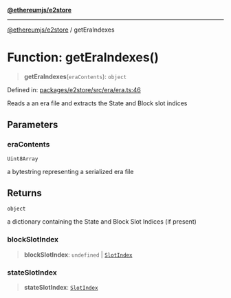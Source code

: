 [**@ethereumjs/e2store**](../README.md)

***

[@ethereumjs/e2store](../README.md) / getEraIndexes

# Function: getEraIndexes()

> **getEraIndexes**(`eraContents`): `object`

Defined in: [packages/e2store/src/era/era.ts:46](https://github.com/ethereumjs/ethereumjs-monorepo/blob/master/packages/e2store/src/era/era.ts#L46)

Reads a an era file and extracts the State and Block slot indices

## Parameters

### eraContents

`Uint8Array`

a bytestring representing a serialized era file

## Returns

`object`

a dictionary containing the State and Block Slot Indices (if present)

### blockSlotIndex

> **blockSlotIndex**: `undefined` \| [`SlotIndex`](../type-aliases/SlotIndex.md)

### stateSlotIndex

> **stateSlotIndex**: [`SlotIndex`](../type-aliases/SlotIndex.md)
